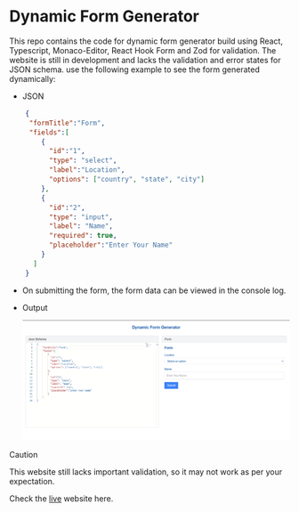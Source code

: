# Dynamic Form Generator
This repo contains the code for dynamic form generator build using React, Typescript, Monaco-Editor, React Hook Form and Zod for validation. The website is still in development and lacks the validation and error states for JSON schema. use the following example to see the form generated dynamically:

- JSON
```json
    {
     "formTitle":"Form",
     "fields":[
        {
          "id":"1",
          "type": "select",
          "label":"Location",
          "options": ["country", "state", "city"]
        },
        {
          "id":"2",
          "type": "input",
          "label": "Name",
          "required": true,
          "placeholder":"Enter Your Name" 
        }
      ]
    }
```
  - On submitting the form, the form data can be viewed in the console log.
- Output

  ![form generated](public/output.png)

 > [!CAUTION] 
 > This website still lacks important validation, so it may not work as per your expectation.

Check the [live](https://dynamic-form-generator-nu-lemon.vercel.app/) website here.

<!-- # React + TypeScript + Vite

This template provides a minimal setup to get React working in Vite with HMR and some ESLint rules.

Currently, two official plugins are available:

- [@vitejs/plugin-react](https://github.com/vitejs/vite-plugin-react/blob/main/packages/plugin-react/README.md) uses [Babel](https://babeljs.io/) for Fast Refresh
- [@vitejs/plugin-react-swc](https://github.com/vitejs/vite-plugin-react-swc) uses [SWC](https://swc.rs/) for Fast Refresh

## Expanding the ESLint configuration

If you are developing a production application, we recommend updating the configuration to enable type aware lint rules:

- Configure the top-level `parserOptions` property like this:

```js
export default tseslint.config({
  languageOptions: {
    // other options...
    parserOptions: {
      project: ['./tsconfig.node.json', './tsconfig.app.json'],
      tsconfigRootDir: import.meta.dirname,
    },
  },
})
```

- Replace `tseslint.configs.recommended` to `tseslint.configs.recommendedTypeChecked` or `tseslint.configs.strictTypeChecked`
- Optionally add `...tseslint.configs.stylisticTypeChecked`
- Install [eslint-plugin-react](https://github.com/jsx-eslint/eslint-plugin-react) and update the config:

```js
// eslint.config.js
import react from 'eslint-plugin-react'

export default tseslint.config({
  // Set the react version
  settings: { react: { version: '18.3' } },
  plugins: {
    // Add the react plugin
    react,
  },
  rules: {
    // other rules...
    // Enable its recommended rules
    ...react.configs.recommended.rules,
    ...react.configs['jsx-runtime'].rules,
  },
})
``` -->
